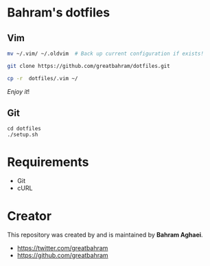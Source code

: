 # Bahram's dotfiles

## Vim

```bash
mv ~/.vim/ ~/.oldvim  # Back up current configuration if exists!

git clone https://github.com/greatbahram/dotfiles.git

cp -r  dotfiles/.vim ~/
```

*Enjoy it*!

## Git

```shell
cd dotfiles
./setup.sh
```

# Requirements

* Git
* cURL

# Creator

This repository was created by and is maintained by **Bahram Aghaei**.

* https://twitter.com/greatbahram
* https://github.com/greatbahram
